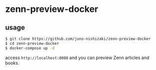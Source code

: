 # zenn-preview-docker

## usage


```bash
$ git clone https://github.com/juno-nishizaki/zenn-preview-docker
$ cd zenn-preview-docker
$ docker-compose up -d
```

access `http://localhost:8000` and you can preview Zenn articles and books.

